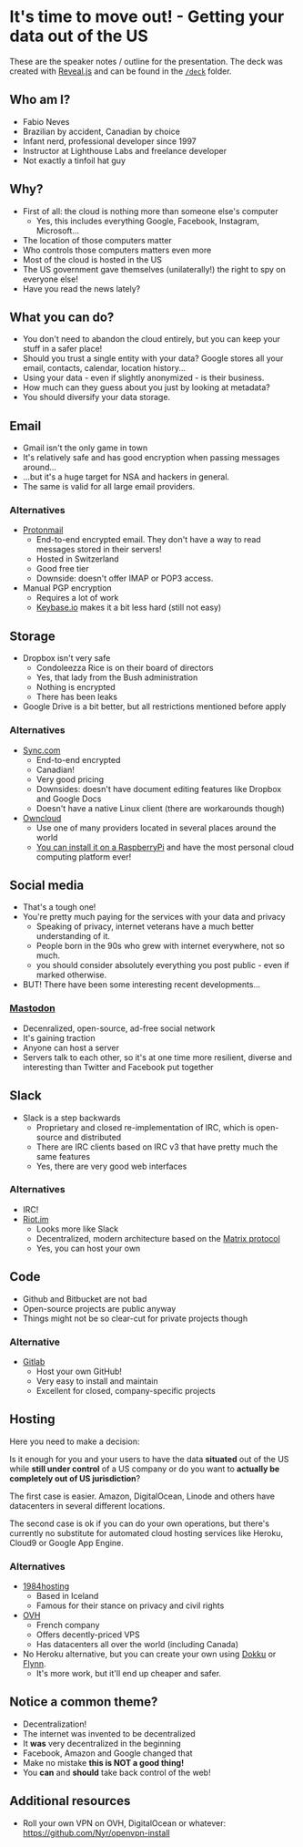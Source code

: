 # It's time to move out! - Getting your data out of the US

These are the speaker notes / outline for the presentation. The deck was created with [Reveal.js](http://lab.hakim.se/reveal-js) and can be found in the [`/deck`](deck) folder.

## Who am I?

* Fabio Neves
* Brazilian by accident, Canadian by choice
* Infant nerd, professional developer since 1997
* Instructor at Lighthouse Labs and freelance developer
* Not exactly a tinfoil hat guy

## Why?

* First of all: the cloud is nothing more than someone else's computer
  * Yes, this includes everything Google, Facebook, Instagram, Microsoft...
* The location of those computers matter
* Who controls those computers matters even more
* Most of the cloud is hosted in the US
* The US government gave themselves (unilaterally!) the right to spy on everyone else!
* Have you read the news lately?

## What you can do?

* You don't need to abandon the cloud entirely, but you can keep your stuff in a safer place!
* Should you trust a single entity with your data? Google stores all your email, contacts, calendar, location history...
* Using your data - even if slightly anonymized - is their business.
* How much can they guess about you just by looking at metadata?
* You should diversify your data storage.

## Email

* Gmail isn't the only game in town
* It's relatively safe and has good encryption when passing messages around...
* ...but it's a huge target for NSA and hackers in general.
* The same is valid for all large email providers.

### Alternatives

* [Protonmail](https://protonmail.ch)
  * End-to-end encrypted email. They don't have a way to read messages stored in their servers!
  * Hosted in Switzerland
  * Good free tier
  * Downside: doesn't offer IMAP or POP3 access.
* Manual PGP encryption
  * Requires a lot of work
  * [Keybase.io](https://keybase.io) makes it a bit less hard (still not easy)

## Storage

* Dropbox isn't very safe
  * Condoleezza Rice is on their board of directors
  * Yes, that lady from the Bush administration
  * Nothing is encrypted
  * There has been leaks
* Google Drive is a bit better, but all restrictions mentioned before apply

### Alternatives

* [Sync.com](https://sync.com)
  * End-to-end encrypted
  * Canadian!
  * Very good pricing
  * Downsides: doesn't have document editing features like Dropbox and Google Docs
  * Doesn't have a native Linux client (there are workarounds though)
* [Owncloud](https://owncloud.org)
  * Use one of many providers located in several places around the world
  * [You can install it on a RaspberryPi](https://pimylifeup.com/raspberry-pi-owncloud/) and have the most personal cloud computing platform ever!

## Social media

* That's a tough one!
* You're pretty much paying for the services with your data and privacy
  * Speaking of privacy, internet veterans have a much better understanding of it.
  * People born in the 90s who grew with internet everywhere, not so much.
  * you should consider absolutely everything you post public - even if marked otherwise.
* BUT! There have been some interesting recent developments...

### [Mastodon](https://mastodon.cloud)

* Decenralized, open-source, ad-free social network
* It's gaining traction
* Anyone can host a server
* Servers talk to each other, so it's at one time more resilient, diverse and interesting than Twitter and Facebook put together

## Slack

* Slack is a step backwards
  * Proprietary and closed re-implementation of IRC, which is open-source and distributed
  * There are IRC clients based on IRC v3 that have pretty much the same features
  * Yes, there are very good web interfaces

### Alternatives

* IRC!
* [Riot.im](https://riot.im)
  * Looks more like Slack
  * Decentralized, modern architecture based on the [Matrix protocol](https://matrix.org)
  * Yes, you can host your own

## Code

* Github and Bitbucket are not bad
* Open-source projects are public anyway
* Things might not be so clear-cut for private projects though

### Alternative

* [Gitlab](https://about.gitlab.com)
  * Host your own GitHub!
  * Very easy to install and maintain
  * Excellent for closed, company-specific projects

## Hosting

Here you need to make a decision:

Is it enough for you and your users to have the data **situated** out of the US while **still under control** of a US company or do you want to **actually be completely out of US jurisdiction**?

The first case is easier. Amazon, DigitalOcean, Linode and others have datacenters in several different locations.

The second case is ok if you can do your own operations, but there's currently no substitute for automated cloud hosting services like Heroku, Cloud9 or Google App Engine.

### Alternatives

* [1984hosting](https://1984hosting.com)
  * Based in Iceland
  * Famous for their stance on privacy and civil rights
* [OVH](https://www.ovh.com/ca/en/)
  * French company
  * Offers decently-priced VPS
  * Has datacenters all over the world (including Canada)
* No Heroku alternative, but you can create your own using [Dokku](http://dokku.viewdocs.io/dokku/) or [Flynn](https://flynn.io).
  * It's more work, but it'll end up cheaper and safer.

## Notice a common theme?

* Decentralization!
* The internet was invented to be decentralized
* It **was** very decentralized in the beginning
* Facebook, Amazon and Google changed that
* Make no mistake **this is NOT a good thing!**
* You **can** and **should** take back control of the web!

## Additional resources

* Roll your own VPN on OVH, DigitalOcean or whatever: https://github.com/Nyr/openvpn-install
